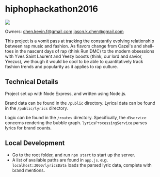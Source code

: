 # hiphophackathon2016
![](http://i.imgur.com/uUGKpwG.png?1)


Owners:
chen.kevin.f@gmail.com
jason.k.chen@gmail.com


This project is a vomit pass at tracking the constantly evolving relationship between rap music and fashion.  As flavors change from Cazel's and shell-toes in the nascent days of rap (think Run DMC) to the modern obsessions with Yves Saint Laurent and Yeezy boosts (think, our lord and savior, Yeezus), we though it would be cool to be able to quantitatively track fashion trends and popularity as it applies to rap culture.

## Technical Details
Project set up with Node Express, and written using Node.js.

Brand data can be found in the `/public` directory. Lyrical data can be found in the `/public/lyrics` directory.

Logic can be found in the `/routes` directory. Specifically, the `d3service` concerns rendering the bubble graph. `lyricsProcessingService` parses lyrics for brand counts.

## Local Development
- Go to the root folder, and run `npm start` to start up the server.
- A list of available paths are found in `app.js`. e.g. `localhost:3000/lyricsData` loads the parsed lyric data, complete with brand mentions.
